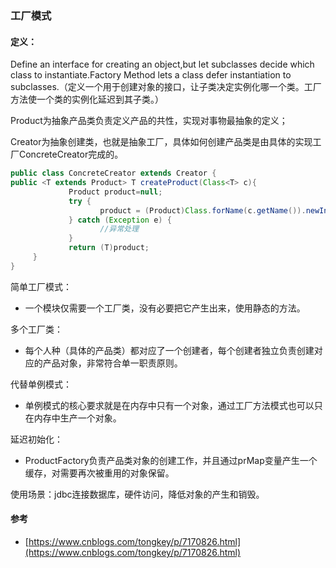 ### 工厂模式

#### **定义：**

Define an interface for creating an object,but let subclasses decide which class to instantiate.Factory Method lets a class defer instantiation to subclasses.（定义一个用于创建对象的接口，让子类决定实例化哪一个类。工厂方法使一个类的实例化延迟到其子类。）

Product为抽象产品类负责定义产品的共性，实现对事物最抽象的定义；

Creator为抽象创建类，也就是抽象工厂，具体如何创建产品类是由具体的实现工厂ConcreteCreator完成的。

```java
public class ConcreteCreator extends Creator {
public <T extends Product> T createProduct(Class<T> c){
             Product product=null;
             try {
                    product = (Product)Class.forName(c.getName()).newInstance();
             } catch (Exception e) {
                    //异常处理
             }
             return (T)product;         
     }
}
```

简单工厂模式：

* 一个模块仅需要一个工厂类，没有必要把它产生出来，使用静态的方法。

多个工厂类：

* 每个人种（具体的产品类）都对应了一个创建者，每个创建者独立负责创建对应的产品对象，非常符合单一职责原则。

代替单例模式：

* 单例模式的核心要求就是在内存中只有一个对象，通过工厂方法模式也可以只在内存中生产一个对象。

延迟初始化：

* ProductFactory负责产品类对象的创建工作，并且通过prMap变量产生一个缓存，对需要再次被重用的对象保留。

使用场景：jdbc连接数据库，硬件访问，降低对象的产生和销毁。

#### 参考

* [https://www.cnblogs.com/tongkey/p/7170826.html](https://www.cnblogs.com/tongkey/p/7170826.html)



